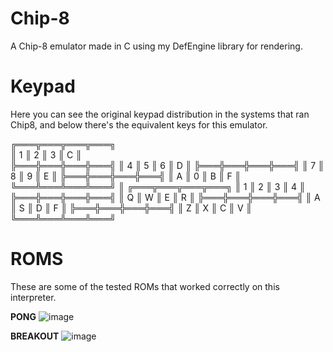 # Chip-8
 A Chip-8 emulator made in C using my DefEngine library for rendering.
 
# Keypad
 
 Here you can see the original keypad distribution in the systems that ran Chip8, and below there's
 the equivalent keys for this emulator.
 
╔═══╦═══╦═══╦═══╗  
║ 1 ║ 2 ║ 3 ║ C ║  
╠═══╬═══╬═══╬═══╣
║ 4 ║ 5 ║ 6 ║ D ║
╠═══╬═══╬═══╬═══╣
║ 7 ║ 8 ║ 9 ║ E ║
╠═══╬═══╬═══╬═══╣
║ A ║ 0 ║ B ║ F ║
╚═══╩═══╩═══╩═══╝
        ║
╔═══╦═══╦═══╦═══╗
║ 1 ║ 2 ║ 3 ║ 4 ║
╠═══╬═══╬═══╬═══╣
║ Q ║ W ║ E ║ R ║
╠═══╬═══╬═══╬═══╣
║ A ║ S ║ D ║ F ║
╠═══╬═══╬═══╬═══╣
║ Z ║ X ║ C ║ V ║
╚═══╩═══╩═══╩═══╝

# ROMS
These are some of the tested ROMs that worked correctly on this interpreter.

**PONG**
![image](https://user-images.githubusercontent.com/66743720/150445302-54218c85-d3a5-4dc1-940b-cf2ff095dc4f.png)

**BREAKOUT**
![image](https://user-images.githubusercontent.com/66743720/150445360-8dd7c8ff-3f63-4a50-bc15-b982a5554ead.png)
